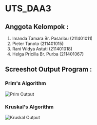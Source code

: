 # UTS_DAA3
## Anggota Kelompok :
1. Imanda Tamara Br. Pasaribu (211401011)
2. Pieter Tanoto (211401015)
3. Rani Widya Astuti (211401018)
4. Helga Pricilla Br. Purba (211401067)

## Screeshot Output Program :
### Prim's Algorithm
![Prim Output](https://github.com/Pieter-T-211401015/UTS_DAA3/blob/dff0a459570751498cd30535122a508fc2a2c2ff/Prim_SS.png)

### Kruskal's Algorithm
![Kruskal Output](https://github.com/Pieter-T-211401015/UTS_DAA3/blob/dff0a459570751498cd30535122a508fc2a2c2ff/Kruskal_SS.png)
